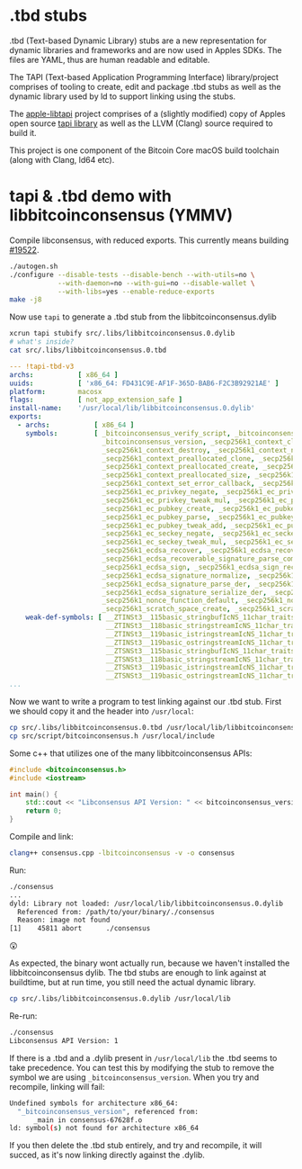 # .tbd stubs

.tbd (Text-based Dynamic Library) stubs are a new representation for dynamic
libraries and frameworks and are now used in Apples SDKs. The files are YAML,
thus are human readable and editable.

The TAPI (Text-based Application Programming Interface) library/project comprises
of tooling to create, edit and package .tbd stubs as well as the dynamic library
used by ld to support linking using the stubs.

The [apple-libtapi](https://github.com/tpoechtrager/apple-libtapi) project comprises 
of a (slightly modified) copy of Apples open source [tapi library](https://opensource.apple.com/tarballs/tapi/) as well as the LLVM (Clang) source required to build it.

This project is one component of the Bitcoin Core macOS build toolchain (along
with Clang, ld64 etc).

# tapi & .tbd demo with libbitcoinconsensus (YMMV)

Compile libconsensus, with reduced exports. 
This currently means building [#19522](https://github.com/bitcoin/bitcoin/pull/19522).

```bash
./autogen.sh
./configure --disable-tests --disable-bench --with-utils=no \
            --with-daemon=no --with-gui=no --disable-wallet \
            --with-libs=yes --enable-reduce-exports
make -j8
```

Now use `tapi` to generate a .tbd stub from the libbitcoinconsensus.dylib
```bash
xcrun tapi stubify src/.libs/libbitcoinconsensus.0.dylib
# what's inside?
cat src/.libs/libbitcoinconsensus.0.tbd
```

```yaml
--- !tapi-tbd-v3
archs:           [ x86_64 ]
uuids:           [ 'x86_64: FD431C9E-AF1F-365D-BAB6-F2C3B92921AE' ]
platform:        macosx
flags:           [ not_app_extension_safe ]
install-name:    '/usr/local/lib/libbitcoinconsensus.0.dylib'
exports:         
  - archs:           [ x86_64 ]
    symbols:         [ _bitcoinconsensus_verify_script, _bitcoinconsensus_verify_script_with_amount, 
                       _bitcoinconsensus_version, _secp256k1_context_clone, _secp256k1_context_create, 
                       _secp256k1_context_destroy, _secp256k1_context_no_precomp, 
                       _secp256k1_context_preallocated_clone, _secp256k1_context_preallocated_clone_size, 
                       _secp256k1_context_preallocated_create, _secp256k1_context_preallocated_destroy, 
                       _secp256k1_context_preallocated_size, _secp256k1_context_randomize, 
                       _secp256k1_context_set_error_callback, _secp256k1_context_set_illegal_callback, 
                       _secp256k1_ec_privkey_negate, _secp256k1_ec_privkey_tweak_add, 
                       _secp256k1_ec_privkey_tweak_mul, _secp256k1_ec_pubkey_combine, 
                       _secp256k1_ec_pubkey_create, _secp256k1_ec_pubkey_negate, 
                       _secp256k1_ec_pubkey_parse, _secp256k1_ec_pubkey_serialize, 
                       _secp256k1_ec_pubkey_tweak_add, _secp256k1_ec_pubkey_tweak_mul, 
                       _secp256k1_ec_seckey_negate, _secp256k1_ec_seckey_tweak_add, 
                       _secp256k1_ec_seckey_tweak_mul, _secp256k1_ec_seckey_verify, 
                       _secp256k1_ecdsa_recover, _secp256k1_ecdsa_recoverable_signature_convert, 
                       _secp256k1_ecdsa_recoverable_signature_parse_compact, _secp256k1_ecdsa_recoverable_signature_serialize_compact, 
                       _secp256k1_ecdsa_sign, _secp256k1_ecdsa_sign_recoverable, 
                       _secp256k1_ecdsa_signature_normalize, _secp256k1_ecdsa_signature_parse_compact, 
                       _secp256k1_ecdsa_signature_parse_der, _secp256k1_ecdsa_signature_serialize_compact, 
                       _secp256k1_ecdsa_signature_serialize_der, _secp256k1_ecdsa_verify, 
                       _secp256k1_nonce_function_default, _secp256k1_nonce_function_rfc6979, 
                       _secp256k1_scratch_space_create, _secp256k1_scratch_space_destroy ]
    weak-def-symbols: [ __ZTINSt3__115basic_stringbufIcNS_11char_traitsIcEENS_9allocatorIcEEEE, 
                        __ZTINSt3__118basic_stringstreamIcNS_11char_traitsIcEENS_9allocatorIcEEEE, 
                        __ZTINSt3__119basic_istringstreamIcNS_11char_traitsIcEENS_9allocatorIcEEEE, 
                        __ZTINSt3__119basic_ostringstreamIcNS_11char_traitsIcEENS_9allocatorIcEEEE, 
                        __ZTSNSt3__115basic_stringbufIcNS_11char_traitsIcEENS_9allocatorIcEEEE, 
                        __ZTSNSt3__118basic_stringstreamIcNS_11char_traitsIcEENS_9allocatorIcEEEE, 
                        __ZTSNSt3__119basic_istringstreamIcNS_11char_traitsIcEENS_9allocatorIcEEEE, 
                        __ZTSNSt3__119basic_ostringstreamIcNS_11char_traitsIcEENS_9allocatorIcEEEE ]
...
```

Now we want to write a program to test linking against our .tbd stub. 
First we should copy it and the header into `/usr/local`:
```bash
cp src/.libs/libbitcoinconsensus.0.tbd /usr/local/lib/libbitcoinconsensus.tbd
cp src/script/bitcoinconsensus.h /usr/local/include
```

Some c++ that utilizes one of the many libbitcoinconsensus APIs:
```cpp
#include <bitcoinconsensus.h>
#include <iostream>

int main() {
    std::cout << "Libconsensus API Version: " << bitcoinconsensus_version() << "\n";
    return 0;
}
```

Compile and link:
```bash
clang++ consensus.cpp -lbitcoinconsensus -v -o consensus
```

Run:
```bash
./consensus
...
dyld: Library not loaded: /usr/local/lib/libbitcoinconsensus.0.dylib
  Referenced from: /path/to/your/binary/./consensus
  Reason: image not found
[1]    45811 abort      ./consensus
```

😲

As expected, the binary wont actually run, because we haven't installed the
libbitcoinconsensus dylib. The tbd stubs are enough to link against at buildtime,
but at run time, you still need the actual dynamic library.

```bash
cp src/.libs/libbitcoinconsensus.0.dylib /usr/local/lib
```

Re-run:
```bash
./consensus
Libconsensus API Version: 1
```

If there is a .tbd and a .dylib present in `/usr/local/lib` the .tbd seems to
take precedence. You can test this by modifying the stub to remove the symbol we
are using `_bitcoinconsensus_version`. When you try and recompile, linking will fail:
```bash
Undefined symbols for architecture x86_64:
  "_bitcoinconsensus_version", referenced from:
      _main in consensus-67628f.o
ld: symbol(s) not found for architecture x86_64
```

If you then delete the .tbd stub entirely, and try and recompile, it will succed,
as it's now linking directly against the .dylib.
